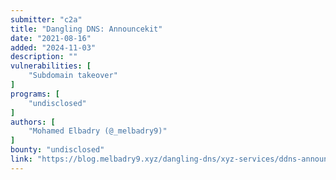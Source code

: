 ```yaml
---
submitter: "c2a"
title: "Dangling DNS: Announcekit"
date: "2021-08-16"
added: "2024-11-03"
description: ""
vulnerabilities: [
    "Subdomain takeover"
]
programs: [
    "undisclosed"
]
authors: [
    "Mohamed Elbadry (@_melbadry9)"
]
bounty: "undisclosed"
link: "https://blog.melbadry9.xyz/dangling-dns/xyz-services/ddns-announcekit"
---
```




